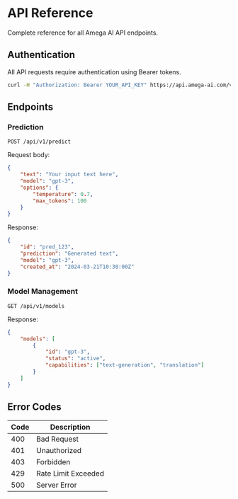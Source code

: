 # API Reference

Complete reference for all Amega AI API endpoints.

## Authentication

All API requests require authentication using Bearer tokens.

```bash
curl -H "Authorization: Bearer YOUR_API_KEY" https://api.amega-ai.com/v1/predict
```

## Endpoints

### Prediction

```http
POST /api/v1/predict
```

Request body:
```json
{
    "text": "Your input text here",
    "model": "gpt-3",
    "options": {
        "temperature": 0.7,
        "max_tokens": 100
    }
}
```

Response:
```json
{
    "id": "pred_123",
    "prediction": "Generated text",
    "model": "gpt-3",
    "created_at": "2024-03-21T10:30:00Z"
}
```

### Model Management

```http
GET /api/v1/models
```

Response:
```json
{
    "models": [
        {
            "id": "gpt-3",
            "status": "active",
            "capabilities": ["text-generation", "translation"]
        }
    ]
}
```

## Error Codes

| Code | Description |
|------|-------------|
| 400  | Bad Request |
| 401  | Unauthorized |
| 403  | Forbidden |
| 429  | Rate Limit Exceeded |
| 500  | Server Error | 